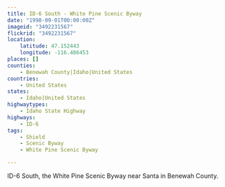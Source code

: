 ```yaml
---
title: ID-6 South - White Pine Scenic Byway
date: "1998-09-01T00:00:00Z"
imageid: "3492231567"
flickrid: "3492231567"
location:
    latitude: 47.152443
    longitude: -116.486453
places: []
counties:
    - Benewah County|Idaho|United States
countries:
    - United States
states:
    - Idaho|United States
highwaytypes:
    - Idaho State Highway
highways:
    - ID-6
tags:
    - Shield
    - Scenic Byway
    - White Pine Scenic Byway

---
```

ID-6 South, the White Pine Scenic Byway near Santa in Benewah County.